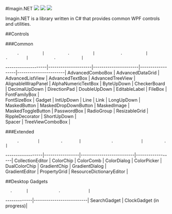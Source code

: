 ﻿#Imagin.NET ![](https://img.shields.io/badge/style-2.3-blue.svg?style=flat&label=version) ![](https://img.shields.io/badge/style-unstable-orange.svg?style=flat&label=build) ![](https://img.shields.io/badge/style-4.6-red.svg?style=flat&label=.NET)

Imagin.NET is a library written in C# that provides common WPF controls and utilities.

##Controls

###Common

         .          |          .          |           .          |         .        |           .           |
--------------------|---------------------|----------------------|------------------|-----------------------|
AdvancedComboBox    | AdvancedDataGrid    | AdvancedListView     | AdvancedTextBox  | AdvancedTreeView      |   
AlignableWrapPanel  | AlphaNumericTextBox | ByteUpDown           | CheckerBoard     | DecimalUpDown         |
DirectionPad        | DoubleUpDown        | EditableLabel        | FileBox          | FontFamilyBox         |   
FontSizeBox         | Gadget              | IntUpDown            | Line             | Link                  | 
LongUpDown          | MaskedButton        | MaskedDropDownButton | MaskedImage      | MaskedToggleButton    |
PasswordBox         | RadioGroup          | ResizableGrid        | RippleDecorator  | ShortUpDown           |         
Spacer              | TreeViewComboBox    |

###Extended

         .        |         .       |             .            |         .        |
------------------|-----------------|--------------------------|------------------|
CollectionEditor  | ColorChip       | ColorComb                | ColorDialog      |
ColorPicker       | DualColorChip   | GradientChip             | GradientDialog   |           
GradientEditor    | PropertyGrid    | ResourceDictionaryEditor |

##Desktop Gadgets

      .      |             .            |
-------------|--------------------------|
SearchGadget | ClockGadget (in progress)|